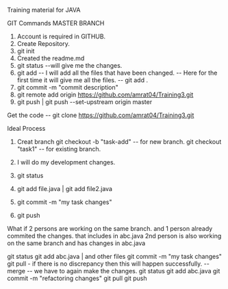 Training material for JAVA

GIT Commands
MASTER BRANCH

1. Account is required in GITHUB.
2. Create Repository. 
3. git init
4. Created the readme.md
5. git status
--will give me the changes. 
6. git add
-- I will add all the files that have been changed. 
-- Here for the first time it will give me all the files. -- git add .
7. git commit -m "commit description"
8. git remote add origin https://github.com/amrat04/Training3.git
9. git push | git push --set-upstream origin master


Get the code --
git clone https://github.com/amrat04/Training3.git

Ideal Process
1. Creat branch 
git checkout -b "task-add" -- for new branch.
git checkout "task1"  -- for existing branch.

2. I will do my development changes. 
3. git status
4. git add file.java | git add file2.java
5. git commit -m "my task changes"
6. git push

What if 2 persons are working on the same branch. 
and 1 person already commited the changes. that includes in abc.java
2nd person is also working on the same branch and has changes in abc.java

git status
git add abc.java | and other files
git commit -m "my task changes"
git pull - if there is no discrepancy then this will happen successfully. 
--merge
-- we have to again make the changes. 
git status
git add abc.java
git commit -m "refactoring changes"
git pull
git push
